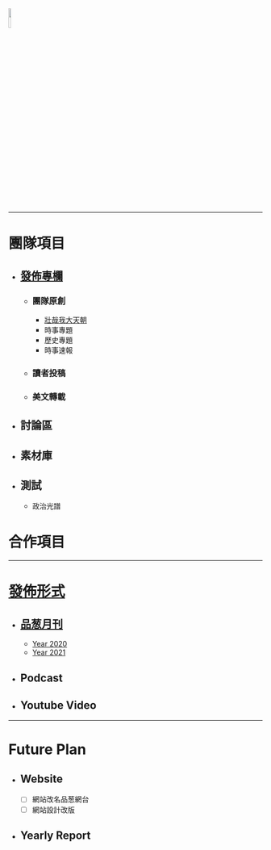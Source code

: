 <img src="Logo.png" width=10%>

***

# 團隊項目

- ## [發佈專欄](/發佈專欄)
  - ### 團隊原創
    - [壯哉我大天朝](/發佈專欄/壯哉我大天朝)
    - 時事專題
    - 歷史專題
    - 時事速報
  - ### 讀者投稿
  - ### 美文轉載

- ## 討論區
- ## 素材庫
- ## 測試
  - 政治光譜
  
# 合作項目

***

# [發佈形式](/發佈形式)
- ## [品葱月刊](/發佈形式/品葱月刊)
  - [Year 2020](/發佈形式/品葱月刊/2020.md)
  - [Year 2021](/發佈形式/品葱月刊/2021.md)
- ## Podcast
- ## Youtube Video

***

# Future Plan
- ## Website
  - [ ] 網站改名品葱網台
  - [ ] 網站設計改版
  
- ## Yearly Report
